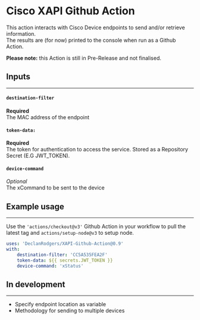# Cisco XAPI Github Action

This action interacts with Cisco Device endpoints to send and/or retrieve information.  
The results are (for now) printed to the console when run as a Github Action.

**Please note:** this Action is still in Pre-Release and not finalised.

## Inputs

---

#### `destination-filter`

**Required**  
The MAC address of the endpoint

#### `token-data:`

**Required**  
The token for authentication to access the service. Stored as a Repository Secret (E.G JWT_TOKEN).

#### `device-command`

*Optional*  
 The xCommand to be sent to the device

## Example usage

---

Use the ```'actions/checkout@v3'``` Github Action in your workflow to pull the latest tag and ```actions/setup-node@v3``` to setup node.

```yaml
uses: 'DeclanRodgers/XAPI-Github-Action@0.9'
with:
    destination-filter: 'CC5A535FEA2F'
    token-data: ${{ secrets.JWT_TOKEN }}
    device-command: 'xStatus'
```

## In development

---

* Specify endpoint location as variable
* Methodology for sending to multiple devices
